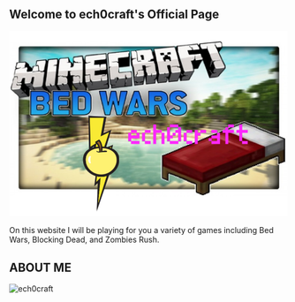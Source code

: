 ## Welcome to ech0craft's Official Page

![Logo](https://github.com/echosteele/echosteele.github.io/blob/master/logo.png)


On this website I will be playing for you a variety of games including Bed Wars, Blocking Dead, and Zombies Rush.


## ABOUT ME




![ech0craft](https://github.com/echosteele/echosteele.github.io/blob/master/ech0craft.png)
